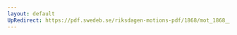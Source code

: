 ```yaml
---
layout: default
UpRedirect: https://pdf.swedeb.se/riksdagen-motions-pdf/1868/mot_1868__fk__00090/mot_1868__fk__00090_002.pdf
---
```

